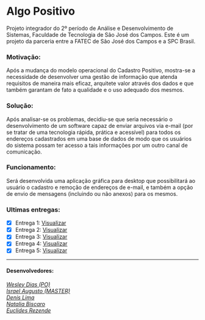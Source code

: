 # Algo Positivo
Projeto integrador do 2º período de Análise e Desenvolvimento de Sistemas, Faculdade de Tecnologia de São José dos Campos.
Este é um projeto da parceria entre a FATEC de São José dos Campos e a SPC Brasil.

### Motivação:
Após a mudança do modelo operacional do Cadastro Positivo, mostra-se a necessidade de desenvolver uma gestão de informação que atenda requisitos de maneira mais eficaz, arquitete valor através dos dados e que também garantam de fato a qualidade e o uso adequado dos mesmos.

### Solução:
Após analisar-se os problemas, decidiu-se que seria necessário o desenvolvimento de um software capaz de enviar arquivos via e-mail (por se tratar de uma tecnologia rápida, prática e acessível) para todos os endereços cadastrados em uma base de dados de modo que os usuários do sistema possam ter acesso a tais informações por um outro canal de comunicação.

### Funcionamento:
Será desenvolvida uma aplicação gráfica para desktop que possibilitará ao usuário o cadastro e remoção de endereços de e-mail, e também a opção de envio de mensagens (incluindo ou não anexos) para os mesmos.

### Ultimas entregas:
- [x] Entrega 1:  [Visualizar](https://github.com/IsraelAugusto0110/PI_ADS_2Sem/tree/Entrega1)   
- [x] Entrega 2:  [Visualizar](https://github.com/IsraelAugusto0110/PI_ADS_2Sem/tree/Entrega2)   
- [x] Entrega 3:  [Visualizar](https://github.com/IsraelAugusto0110/PI_ADS_2Sem/tree/Entrega3)
- [x] Entrega 4:  [Visualizar](https://github.com/IsraelAugusto0110/PI_ADS_2Sem/tree/Entrega4) 
- [x] Entrega 5:  [Visualizar](https://github.com/IsraelAugusto0110/PI_ADS_2Sem/tree/Entrega5) 
 
---
#### Desenvolvedores:  
[*Wesley Dias (PO)*](https://github.com/WeDias)  
[*Israel Augusto (MASTER)*](https://github.com/IsraelAugusto0110)   
[*Denis Lima*](https://github.com/Denis-Lima)  
[*Natalia Biscaro*](https://github.com/NataliaBiscaro)   
[*Euclides Rezende*](https://github.com/euclas)
